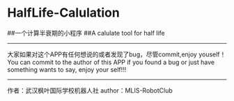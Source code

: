 # HalfLife-Calulation
##一个计算半衰期的小程序
##A calulate tool for half life
***
大家如果对这个APP有任何想说的或者发现了bug，尽管commit,enjoy youself！
You can commit to the author of this APP if you found a bug or just have something wants to say, enjoy your self!!!
***
作者：武汉枫叶国际学校机器人社
author：MLIS-RobotClub
